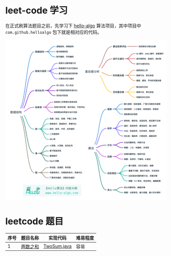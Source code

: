 # leet-code 学习

在正式刷算法题目之前，先学习下 [hello-algo](https://github.com/krahets/hello-algo) 算法项目，其中项目中 `com.github.helloalgo` 包下就是相对应的代码。

![](./imgs/hello_algo_mindmap.png)

# leetcode 题目

| 序号 | 题目名称                                              | 实现代码                                                     | 难易程度 |
| ---- | ----------------------------------------------------- | ------------------------------------------------------------ | -------- |
| 1    | [两数之和](https://leetcode-cn.com/problems/two-sum/) | [TwoSum.java](https://github.com/MarkShen1992/leet-code/blob/main/src/main/java/com/github/n0001/TwoSum.java) | 容易     |
